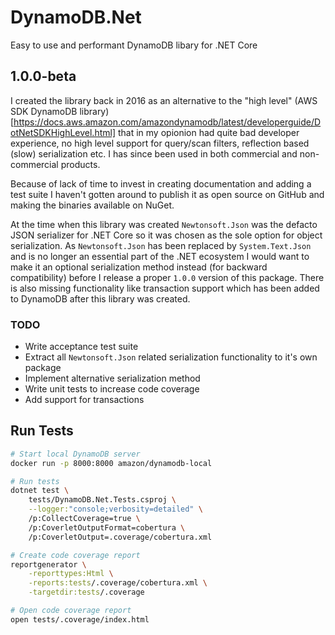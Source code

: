 # DynamoDB.Net

Easy to use and performant DynamoDB libary for .NET Core  


## 1.0.0-beta

I created the library back in 2016 as an alternative to the "high level" (AWS SDK DynamoDB library)[https://docs.aws.amazon.com/amazondynamodb/latest/developerguide/DotNetSDKHighLevel.html] that in my opionion had quite bad developer experience, no high level support for query/scan filters, reflection based (slow) serialization etc. I has since been used in both commercial and non-commercial products.  

Because of lack of time to invest in creating documentation and adding a test suite I haven't gotten around to publish it as open source on GitHub and making the binaries available on NuGet.  

At the time when this library was created `Newtonsoft.Json` was the defacto JSON serializer for .NET Core so it was chosen as the sole option for object serialization. As `Newtonsoft.Json` has been replaced by `System.Text.Json` and is no longer an essential part of the .NET ecosystem I would want to make it an optional serialization method instead (for backward compatibility) before I release a proper `1.0.0` version of this package. 
There is also missing functionality like transaction support which has been added to DynamoDB after this library was created.

### TODO

* Write acceptance test suite
* Extract all `Newtonsoft.Json` related serialization functionality to it's own package
* Implement alternative serialization method
* Write unit tests to increase code coverage
* Add support for transactions


## Run Tests

```sh
# Start local DynamoDB server
docker run -p 8000:8000 amazon/dynamodb-local

# Run tests
dotnet test \
    tests/DynamoDB.Net.Tests.csproj \
    --logger:"console;verbosity=detailed" \
    /p:CollectCoverage=true \
    /p:CoverletOutputFormat=cobertura \
    /p:CoverletOutput=.coverage/cobertura.xml

# Create code coverage report
reportgenerator \
    -reporttypes:Html \
    -reports:tests/.coverage/cobertura.xml \
    -targetdir:tests/.coverage

# Open code coverage report
open tests/.coverage/index.html
```

